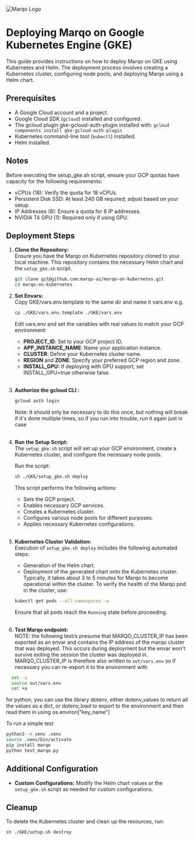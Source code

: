 ![Marqo Logo](../resources/marqo.png)

# Deploying Marqo on Google Kubernetes Engine (GKE)

This guide provides instructions on how to deploy Marqo on GKE using Kubernetes and Helm. The deployment process involves creating a Kubernetes cluster, configuring node pools, and deploying Marqo using a Helm chart.

## Prerequisites

- A Google Cloud account and a project.
- Google Cloud SDK (`gcloud`) installed and configured.
- The gcloud plugin gke-gcloud-auth-plugin installed with: ```gcloud components install gke-gcloud-auth-plugin```
- Kubernetes command-line tool (`kubectl`) installed.
- Helm installed.

## Notes
Before executing the setup_gke.sh script, ensure your GCP quotas have capacity for the following requirements:

- vCPUs (18): Verify the quota for 18 vCPUs.
- Persistent Disk SSD: At least 240 GB required; adjust based on your setup.
- IP Addresses (8): Ensure a quota for 8 IP addresses.
- NVIDIA T4 GPU (1): Required only if using GPU.

## Deployment Steps

1. **Clone the Repository:**</br>
   Ensure you have the Marqo on Kubernetes repository cloned to your local machine. This repository contains the necessary Helm chart and the `setup_gke.sh` script.

   ```bash
   git clone git@github.com:marqo-ai/marqo-on-kubernetes.git
   cd marqo-on-kubernetes
   ```
   
2. **Set Envars:**</br>
   Copy GKE/vars.env.template to the same dir and name it vars.env e.g.
   ```bash
   cp ./GKE/vars.env.template ./GKE/vars.env
   ```
   Edit vars.env and set the variables with real values to match your GCP environment:
   - **PROJECT_ID**: Set to your GCP project ID.
   - **APP_INSTANCE_NAME**: Name your application instance.
   - **CLUSTER**: Define your Kubernetes cluster name.
   - **REGION** and **ZONE**: Specify your preferred GCP region and zone.
   - **INSTALL_GPU:** If deploying with GPU support, set INSTALL_GPU=true otherwise false.
   </br></br>

3. **Authorize the gcloud CLI :**
   ```bash
   gcloud auth login
   ```
   Note: It should only be necessary to do this once, but nothing will break if it's done multiple times, so if 
   you run into trouble, run it again just in case</br></br>

4. **Run the Setup Script:**</br>
   The `setup_gke.sh` script will set up your GCP environment, create a Kubernetes cluster, and configure the necessary node pools.

   Run the script:
   ```bash
   sh ./GKE/setup_gke.sh deploy
   ```

   This script performs the following actions:
   - Sets the GCP project.
   - Enables necessary GCP services.
   - Creates a Kubernetes cluster.
   - Configures various node pools for different purposes.
   - Applies necessary Kubernetes configurations.
   </br></br>
   
5. **Kubernetes Cluster Validation:**</br>
Execution of `setup_gke.sh deploy` includes the following automated steps:
   - Generation of the Helm chart.
   - Deployment of the generated chart onto the Kubernetes cluster.
   Typically, it takes about 3 to 5 minutes for Marqo to become operational within the cluster. To verify the health of the Marqo pod in the cluster, use:
   ```bash
   kubectl get pods --all-namespaces -w
   ```
   Ensure that all pods reach the `Running` state before proceeding.
   </br></br>

6. **Test Marqo endpoint:**</br>
NOTE: the following test/s presume that MARQO_CLUSTER_IP has been exported as an envar 
and contains the IP address of the marqo cluster that was deployed. 
This occurs during deployment but the envar won't survive exiting the session the cluster was deployed in.
MARQO_CLUSTER_IP is therefore also written to `out/vars.env` 
so if necessary you can re-export it to the environment with
```bash
  set -a
  source out/vars.env
  set +a
```
for python, you can use the library dotenv, either dotenv_values to return all the values as a dict, or dotenv_load 
to export to the environment and then read them in using os.environ["key_name"]

To run a simple test
```bash
python3 -m venv .venv
source .venv/bin/activate
pip install marqo
python test_marqo.py
```

## Additional Configuration
- **Custom Configurations:** Modify the Helm chart values or the `setup_gke.sh` script as needed for custom configurations.

## Cleanup
To delete the Kubernetes cluster and clean up the resources, run:
```bash
sh ./GKE/setup.sh destroy
```
